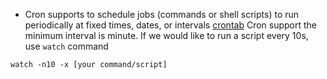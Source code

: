 - Cron supports to schedule jobs (commands or shell scripts) to run periodically at fixed times, dates, or intervals [crontab](https://crontab.guru/)
Cron support the minimum interval is minute. If we would like to run a script every 10s, use `watch` command
```
watch -n10 -x [your command/script]
```
